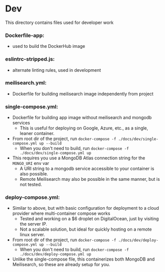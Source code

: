 ﻿# Dev
This directory contains files used for developer work

### Dockerfile-app: 
- used to build the DockerHub image
### eslintrc-stripped.js:
- alternate linting rules, used in development
### meilisearch.yml: 
- Dockerfile for building meilisearch image independently from project
### single-compose.yml: 
- Dockerfile for building app image without meilisearch and mongodb services
  - This is useful for deploying on Google, Azure, etc., as a single, leaner container.
- From root dir of the project, run `docker-compose -f ./docs/dev/single-compose.yml up --build`
  - When you don't need to build, run `docker-compose -f ./docs/dev/single-compose.yml up`
- This requires you use a MongoDB Atlas connection string for the `MONGO_URI` env var
  - A URI string to a mongodb service accessible to your container is also possible.
  - Remote Meilisearch may also be possible in the same manner, but is not tested.
### deploy-compose.yml: 
- Similar to above, but with basic configuration for deployment to a cloud provider where multi-container compose works
  - Tested and working on a $6 droplet on DigitalOcean, just by visiting the server IP.
  - Not a scalable solution, but ideal for quickly hosting on a remote linux server.
- From root dir of the project, run `docker-compose -f ./docs/dev/deploy-compose.yml up --build`
  - When you don't need to build, run `docker-compose -f ./docs/dev/deploy-compose.yml up`
- Unlike the single-compose file, this containerizes both MongoDB and Meilisearch, so these are already setup for you.